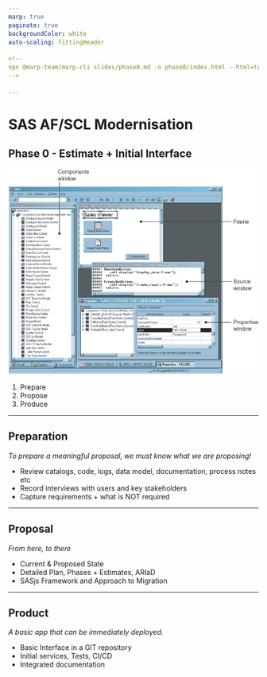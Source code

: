 ```yaml
---
marp: true
paginate: true
backgroundColor: white
auto-scaling: fittingHeader

<!--
npx @marp-team/marp-cli slides/phase0.md -o phase0/index.html --html=true
-->

---
```

<script>
  var _paq = window._paq = window._paq || [];
  /* tracker methods like "setCustomDimension" should be called before "trackPageView" */
  _paq.push(['trackPageView']);
  _paq.push(['enableLinkTracking']);
  (function() {
    var u="https://analytics.4gl.io/";
    _paq.push(['setTrackerUrl', u+'matomo.php']);
    _paq.push(['setSiteId', '10']);
    var d=document, g=d.createElement('script'), s=d.getElementsByTagName('script')[0];
    g.async=true; g.src=u+'matomo.js'; s.parentNode.insertBefore(g,s);
  })();
</script>
<!-- header: ![h:6em align:right](../img/4gl-logo2.png) -->

# SAS AF/SCL Modernisation

## Phase 0 - Estimate + Initial Interface

![bg right:60% height:640](../img/sasaf1.png)

1. Prepare
2. Propose
3. Produce

---

## Preparation

_To prepare a meaningful proposal, we must know what we are proposing!_

 - Review catalogs, code, logs, data model, documentation, process notes etc
 - Record interviews with users and key stakeholders
 - Capture requirements + what is NOT required

---
## Proposal

_From here, to there_

 - Current & Proposed State
 - Detailed Plan, Phases + Estimates, ARIaD
 - SASjs Framework and Approach to Migration

---

## Product

_A basic app that can be immediately deployed._

 - Basic Interface in a GIT repository
 - Initial services, Tests, CI/CD
 - Integrated documentation



